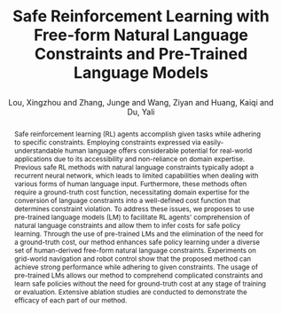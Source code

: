 ---
layout: pub
type: inproceedings
title: >
    Safe Reinforcement Learning with Free-form Natural Language Constraints and Pre-Trained Language Models
author: Lou, Xingzhou and Zhang, Junge and Wang, Ziyan and Huang, Kaiqi and Du, Yali
arxiv: 2401.07553
abbr: AAMAS'24
booktitle: The 23rd International Conference on Autonomous Agents and Multi-Agent Systems (AAMAS)
year: 2024
selected: false
abstract: >
    Safe reinforcement learning (RL) agents accomplish given tasks while adhering to specific constraints. Employing constraints expressed via easily-understandable human language offers considerable potential for real-world applications due to its accessibility and non-reliance on domain expertise. Previous safe RL methods with natural language constraints typically adopt a recurrent neural network, which leads to limited capabilities when dealing with various forms of human language input. Furthermore, these methods often require a ground-truth cost function, necessitating domain expertise for the conversion of language constraints into a well-defined cost function that determines constraint violation. To address these issues, we proposes to use pre-trained language models (LM) to facilitate RL agents' comprehension of natural language constraints and allow them to infer costs for safe policy learning. Through the use of pre-trained LMs and the elimination of the need for a ground-truth cost, our method enhances safe policy learning under a diverse set of human-derived free-form natural language constraints. Experiments on grid-world navigation and robot control show that the proposed method can achieve strong performance while adhering to given constraints. The usage of pre-trained LMs allows our method to comprehend complicated constraints and learn safe policies without the need for ground-truth cost at any stage of training or evaluation. Extensive ablation studies are conducted to demonstrate the efficacy of each part of our method.
bibtex: >
    @article{Lou2024SafeRL,
        title={Safe Reinforcement Learning with Free-form Natural Language Constraints and Pre-Trained Language Models},
        author={Lou, Xingzhou and Zhang, Junge and Wang, Ziyan and Huang, Kaiqi and Du, Yali},
        journal={The 23rd International Conference on Autonomous Agents and Multi-Agent Systems (AAMAS)},
        year={2024},
        volume={abs/2401.07553},
        url={https://api.semanticscholar.org/CorpusID:266999399}
    }
---